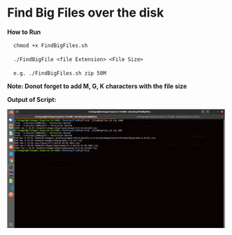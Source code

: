 # Find Big Files over the disk

**How to Run**

      chmod +x FindBigFiles.sh
      
      ./FindBigFile <file Extension> <File Size>
      
      e.g. ./FindBigFiles.sh zip 50M
      
  **Note: Donot forget to add M, G, K characters with the file size**
  
  **Output of Script:**
  
  ![image](https://github.com/Kaustubh-Wadagavi/FindBigFiles/blob/master/Output/Output.png)
